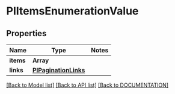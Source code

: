 # PIItemsEnumerationValue

## Properties
Name | Type | Notes
------------ | ------------- | -------------
**items** | **Array<PIEnumerationValue>**
**links** | **[**PIPaginationLinks**](../models/PIPaginationLinks.md)**

[[Back to Model list]](../../DOCUMENTATION.md#documentation-for-models) [[Back to API list]](../../DOCUMENTATION.md#documentation-for-api-endpoints) [[Back to DOCUMENTATION]](../../DOCUMENTATION.md)
